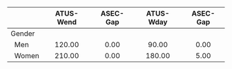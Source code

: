 
|                      |    ATUS-Wend |     ASEC-Gap |    ATUS-Wday |     ASEC-Gap |
| -------------------- | :----------: | :----------: | :----------: | :----------: |
| Gender               |              |              |              |              |
| &nbsp;&nbsp;Men      |       120.00 |         0.00 |        90.00 |         0.00 |
| &nbsp;&nbsp;Women    |       210.00 |         0.00 |       180.00 |         5.00 |

